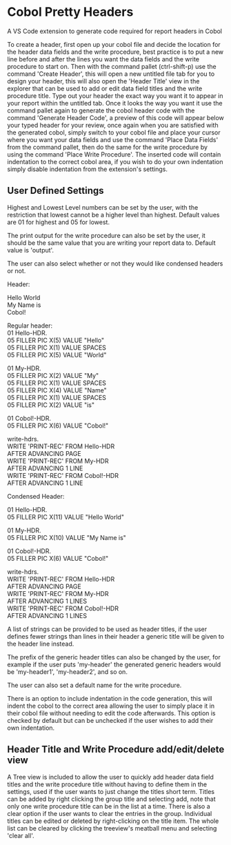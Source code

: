 # Cobol Pretty Headers

A VS Code extension to generate code required for report headers in Cobol

To create a header, first open up your cobol file and decide the location for the header data fields and the write procedure, best practice is to put a new line before and after the lines you want the data fields and the write procedure to start on. Then with the command pallet (ctrl-shift-p) use the command 'Create Header', this will open a new untitled file tab for you to design your header, this will also open the 'Header Title' view in the explorer that can be used to add or edit data field titles and the write procedure title. Type out your header the exact way you want it to appear in your report within the untitled tab. Once it looks the way you want it use the command pallet again to generate the cobol header code with the command 'Generate Header Code', a preview of this code will appear below your typed header for your review, once again when you are satisfied with the generated cobol, simply switch to your cobol file and place your cursor where you want your data fields and use the command 'Place Data Fields' from the command pallet, then do the same for the write procedure by using the command 'Place Write Procedure'. The inserted code will contain indentation to the correct cobol area, if you wish to do your own indentation simply disable indentation from the extension's settings.

## User Defined Settings

Highest and Lowest Level numbers can be set by the user, with the restriction that lowest cannot be a higher level than highest. Default values are 01 for highest and 05 for lowest.

The print output for the write procedure can also be set by the user, it should be the same value that you are writing your report data to. Default value is 'output'.

The user can also select whether or not they would like condensed headers or not.

Header:

Hello World  
My Name is  
Cobol!

Regular header:  
01 Hello-HDR.  
	05 FILLER	PIC X(5)	VALUE "Hello"  
	05 FILLER	PIC X(1)	VALUE SPACES  
	05 FILLER	PIC X(5)	VALUE "World"  
  
01 My-HDR.  
	05 FILLER	PIC X(2)	VALUE "My"  
	05 FILLER	PIC X(1)	VALUE SPACES  
	05 FILLER	PIC X(4)	VALUE "Name"  
	05 FILLER	PIC X(1)	VALUE SPACES  
	05 FILLER	PIC X(2)	VALUE "is"  
  
01 Cobol!-HDR.  
	05 FILLER	PIC X(6)	VALUE "Cobol!"  
  
  
write-hdrs.  
	WRITE 'PRINT-REC' FROM Hello-HDR  
	 	AFTER ADVANCING PAGE  
	WRITE 'PRINT-REC' FROM My-HDR  
	 	AFTER ADVANCING 1 LINE  
	WRITE 'PRINT-REC' FROM Cobol!-HDR   
	 	AFTER ADVANCING 1 LINE  
  
Condensed Header:  
  
01 Hello-HDR.  
	05 FILLER	PIC X(11)	VALUE "Hello World"  
  
01 My-HDR.  
	05 FILLER	PIC X(10)	VALUE "My Name is"   
  
01 Cobol!-HDR.  
	05 FILLER	PIC X(6)	VALUE "Cobol!"  
  
  
write-hdrs.  
	WRITE 'PRINT-REC' FROM Hello-HDR  
		AFTER ADVANCING PAGE  
	WRITE 'PRINT-REC' FROM My-HDR  
		AFTER ADVANCING 1 LINES  
	WRITE 'PRINT-REC' FROM Cobol!-HDR  
		AFTER ADVANCING 1 LINES  

A list of strings can be provided to be used as header titles, if the user defines fewer strings than lines in their header a generic title will be given to the header line instead.

The prefix of the generic header titles can also be changed by the user, for example if the user puts 'my-header' the generated generic headers would be 'my-header1', 'my-header2', and so on.

The user can also set a default name for the write procedure.

There is an option to include indentation in the code generation, this will indent the cobol to the correct area allowing the user to simply place it in their cobol file without needing to edit the code afterwards. This option is checked by default but can be unchecked if the user wishes to add their own indentation.

## Header Title and Write Procedure add/edit/delete view

A Tree view is included to allow the user to quickly add header data field titles and the write procedure title without having to define them in the settings, used if the user wants to just change the titles short term. Titles can be added by right clicking the group title and selecting add, note that only one write procedure title can be in the list at a time. There is also a clear option if the user wants to clear the entries in the group. Individual titles can be edited or deleted by right-clicking on the title item. The whole list can be cleared by clicking the treeview's meatball menu and selecting 'clear all'. 


